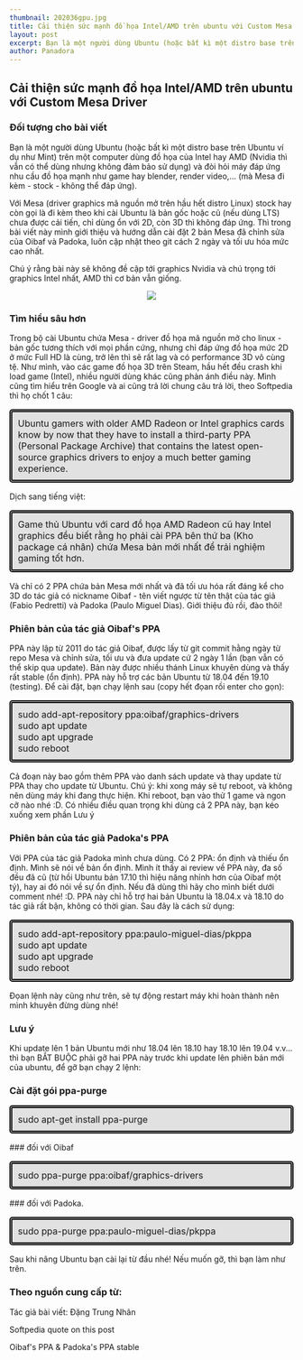 ```yaml
---
thumbnail: 202036gpu.jpg
title: Cải thiện sức mạnh đồ họa Intel/AMD trên ubuntu với Custom Mesa Driver
layout: post
excerpt: Bạn là một người dùng Ubuntu (hoặc bất kì một distro base trên Ubuntu ví dụ như Mint) trên một computer dùng đồ họa của Intel hay AMD (Nvidia thì vẫn có thể dùng nhưng không đảm bảo sử dụng) và đòi hỏi máy đáp ứng nhu cầu đồ họa mạnh như game hay blender, render video,... (mà Mesa đi kèm - stock - không thể đáp ứng).
author: Panadora
---
```

## Cải thiện sức mạnh đồ họa Intel/AMD trên ubuntu với Custom Mesa Driver

### Đối tượng cho bài viết

Bạn là một người dùng Ubuntu (hoặc bất kì một distro base trên Ubuntu ví dụ như Mint) trên một computer dùng đồ họa của Intel hay AMD (Nvidia thì vẫn có thể dùng nhưng không đảm bảo sử dụng) và đòi hỏi máy đáp ứng nhu cầu đồ họa mạnh như game hay blender, render video,... (mà Mesa đi kèm - stock - không thể đáp ứng).

Với Mesa (driver graphics mã nguồn mở trên hầu hết distro Linux) stock hay còn gọi là đi kèm theo khi cài Ubuntu là bản gốc hoặc cũ (nếu dùng LTS) chưa được cải tiến, chỉ dùng ổn với 2D, còn 3D thì không đáp ứng. Thì trong bài viết này mình giới thiệu và hướng dẫn cài đặt 2 bản Mesa đã chỉnh sửa của Oibaf và Padoka, luôn cập nhật theo git cách 2 ngày và tối ưu hóa mức cao nhất.

Chú ý rằng bài này sẽ không đề cập tới graphics Nvidia và chú trọng tới graphics Intel nhất, AMD thì cơ bản vẫn giống.

<center><img class="img-thumbnail image-post" src="https://mir-s3-cdn-cf.behance.net/project_modules/max_1200/070d1750882925.58dc072db3109.jpg"></center>

### Tìm hiểu sâu hơn

Trong bộ cài Ubuntu chứa Mesa - driver đồ họa mã nguồn mở cho linux - bản gốc tương thích với mọi phần cứng, nhưng chỉ đáp ứng đồ họa mức 2D ở mức Full HD là cùng, trở lên thì sẽ rất lag và có performance 3D vô cùng tệ. Như mình, vào các game đồ họa 3D trên Steam, hầu hết đều crash khi load game (Intel), nhiều người dùng khác cũng phản ánh điều này.
Mình cũng tìm hiểu trên Google và ai cũng trả lời chung câu trả lời, theo Softpedia thì họ chốt 1 câu:

<p style="font-size: 16px; border: 5px double #000; padding: 10px;border-radius: 5px; background: #dddd">
	Ubuntu gamers with older AMD Radeon or Intel graphics cards know by now that they have to install a third-party PPA (Personal Package Archive) that contains the latest open-source graphics drivers to enjoy a much better gaming experience.
</p>

Dịch sang tiếng việt:

<p style="font-size: 16px; border: 5px double #000; padding: 10px;border-radius: 5px; background: #dddd">
	Game thủ Ubuntu với card đồ họa AMD Radeon cũ hay Intel graphics đều biết rằng họ phải cài PPA bên thứ ba (Kho package cá nhân) chứa Mesa bản mới nhất để trải nghiệm gaming tốt hơn.
</p>

Và chỉ có 2 PPA chứa bản Mesa mới nhất và đã tối ưu hóa rất đáng kể cho 3D do tác giả có nickname Oibaf - tên viết ngược từ tên thật của tác giả (Fabio Pedretti) và Padoka (Paulo Miguel Dias).
Giới thiệu đủ rồi, đào thôi!

### Phiên bản của tác giả Oibaf's PPA

PPA này lập từ 2011 do tác giả Oibaf, được lấy từ git commit hằng ngày từ repo Mesa và chỉnh sửa, tối ưu và đưa update cứ 2 ngày 1 lần (bạn vẫn có thể skip qua update). Bản này được nhiều thánh Linux khuyên dùng và thấy rất stable (ổn định).
PPA này hỗ trợ các bản Ubuntu từ 18.04 đến 19.10 (testing).
Để cài đặt, bạn chạy lệnh sau (copy hết đọan rồi enter cho gọn):

<p style="font-size: 16px; border: 5px double #000; padding: 10px;border-radius: 5px; background: #dddd">
	sudo add-apt-repository ppa:oibaf/graphics-drivers<br>
	sudo apt update <br>
	sudo apt upgrade <br>
	sudo reboot
</p>

Cả đoạn này bao gồm thêm PPA vào danh sách update và thay update từ PPA thay cho update từ Ubuntu. Chú ý: khi xong máy sẽ tự reboot, và không nên dùng máy khi đang thực hiện. Khi reboot, bạn vào thử 1 game và ngon cỡ nào nhé :D.
Có nhiều điều quan trọng khi dùng cả 2 PPA này, bạn kéo xuống xem phần Lưu ý

### Phiên bản của tác giả Padoka's PPA

Với PPA của tác giả Padoka mình chưa dùng. Có 2 PPA: ổn định và thiếu ổn định. Mình sẽ nói về bản ổn định.
Mình ít thấy ai review về PPA này, đa số đều đã cũ (từ hồi Ubuntu bản 17.10 thì hiệu năng nhỉnh hơn của Oibaf một tý), hay ai đó nói về sự ổn định. Nếu đã dùng thì hãy cho mình biết dưới comment nhé! :D.
PPA này chỉ hỗ trợ hai bản Ubuntu là 18.04.x và 18.10 do tác giả rất bận, không có thời gian.
Sau đây là cách sử dụng:

<p style="font-size: 16px; border: 5px double #000; padding: 10px;border-radius: 5px; background: #dddd">
	sudo add-apt-repository ppa:paulo-miguel-dias/pkppa  <br>
	sudo apt update  <br>
	sudo apt upgrade  <br>
	sudo reboot
</p>

Đọan lệnh này cũng như trên, sẽ tự động restart máy khi hoàn thành nên mình khuyên đừng dùng nhé!

### Lưu ý
Khi update lên 1 bản Ubuntu mới như 18.04 lên 18.10 hay 18.10 lên 19.04 v.v... thì bạn BẮT BUỘC phải gỡ hai PPA này trước khi update lên phiên bản mới của ubuntu, để gỡ bạn chạy 2 lệnh:

### Cài đặt gói ppa-purge
<p style="font-size: 16px; border: 5px double #000; padding: 10px;border-radius: 5px; background: #dddd">
	sudo apt-get install ppa-purge
</p>
### đối với Oibaf 
<p style="font-size: 16px; border: 5px double #000; padding: 10px;border-radius: 5px; background: #dddd">
	sudo ppa-purge ppa:oibaf/graphics-drivers
</p>
### đối với Padoka. 
<p style="font-size: 16px; border: 5px double #000; padding: 10px;border-radius: 5px; background: #dddd">
	sudo ppa-purge ppa:paulo-miguel-dias/pkppa 
</p>
Sau khi nâng Ubuntu bạn cài lại từ đầu nhé!
Nếu muốn gỡ, thì bạn làm như trên.

### Theo nguồn cung cấp từ:

Tác giả bài viết: Đặng Trung Nhân

Softpedia quote on this post

Oibaf's PPA & Padoka's PPA stable
<br>
<br>
